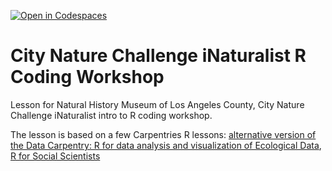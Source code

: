 [![Open in Codespaces](https://classroom.github.com/assets/launch-codespace-2972f46106e565e64193e422d61a12cf1da4916b45550586e14ef0a7c637dd04.svg)](https://classroom.github.com/open-in-codespaces?assignment_repo_id=17857762)
# City Nature Challenge iNaturalist R Coding Workshop

Lesson for Natural History Museum of Los Angeles County, City Nature Challenge iNaturalist intro to R coding workshop. 

The lesson is based on a few Carpentries R lessons: [alternative version of the Data Carpentry: R for data analysis and visualization of Ecological Data](https://github.com/datacarpentry/R-ecology-lesson-alternative), [R for Social Scientists](https://datacarpentry.org/r-socialsci/)
